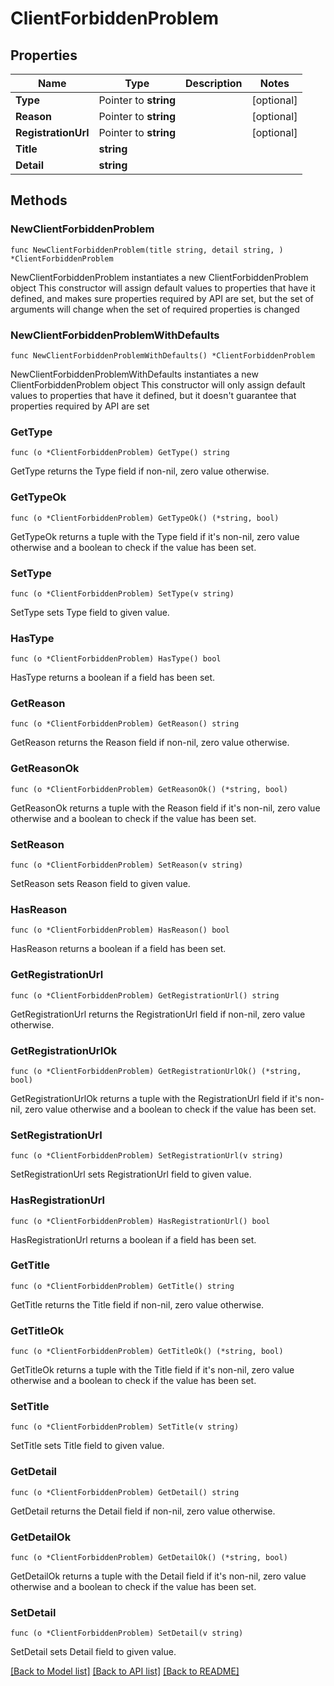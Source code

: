 # ClientForbiddenProblem

## Properties

Name | Type | Description | Notes
------------ | ------------- | ------------- | -------------
**Type** | Pointer to **string** |  | [optional] 
**Reason** | Pointer to **string** |  | [optional] 
**RegistrationUrl** | Pointer to **string** |  | [optional] 
**Title** | **string** |  | 
**Detail** | **string** |  | 

## Methods

### NewClientForbiddenProblem

`func NewClientForbiddenProblem(title string, detail string, ) *ClientForbiddenProblem`

NewClientForbiddenProblem instantiates a new ClientForbiddenProblem object
This constructor will assign default values to properties that have it defined,
and makes sure properties required by API are set, but the set of arguments
will change when the set of required properties is changed

### NewClientForbiddenProblemWithDefaults

`func NewClientForbiddenProblemWithDefaults() *ClientForbiddenProblem`

NewClientForbiddenProblemWithDefaults instantiates a new ClientForbiddenProblem object
This constructor will only assign default values to properties that have it defined,
but it doesn't guarantee that properties required by API are set

### GetType

`func (o *ClientForbiddenProblem) GetType() string`

GetType returns the Type field if non-nil, zero value otherwise.

### GetTypeOk

`func (o *ClientForbiddenProblem) GetTypeOk() (*string, bool)`

GetTypeOk returns a tuple with the Type field if it's non-nil, zero value otherwise
and a boolean to check if the value has been set.

### SetType

`func (o *ClientForbiddenProblem) SetType(v string)`

SetType sets Type field to given value.

### HasType

`func (o *ClientForbiddenProblem) HasType() bool`

HasType returns a boolean if a field has been set.

### GetReason

`func (o *ClientForbiddenProblem) GetReason() string`

GetReason returns the Reason field if non-nil, zero value otherwise.

### GetReasonOk

`func (o *ClientForbiddenProblem) GetReasonOk() (*string, bool)`

GetReasonOk returns a tuple with the Reason field if it's non-nil, zero value otherwise
and a boolean to check if the value has been set.

### SetReason

`func (o *ClientForbiddenProblem) SetReason(v string)`

SetReason sets Reason field to given value.

### HasReason

`func (o *ClientForbiddenProblem) HasReason() bool`

HasReason returns a boolean if a field has been set.

### GetRegistrationUrl

`func (o *ClientForbiddenProblem) GetRegistrationUrl() string`

GetRegistrationUrl returns the RegistrationUrl field if non-nil, zero value otherwise.

### GetRegistrationUrlOk

`func (o *ClientForbiddenProblem) GetRegistrationUrlOk() (*string, bool)`

GetRegistrationUrlOk returns a tuple with the RegistrationUrl field if it's non-nil, zero value otherwise
and a boolean to check if the value has been set.

### SetRegistrationUrl

`func (o *ClientForbiddenProblem) SetRegistrationUrl(v string)`

SetRegistrationUrl sets RegistrationUrl field to given value.

### HasRegistrationUrl

`func (o *ClientForbiddenProblem) HasRegistrationUrl() bool`

HasRegistrationUrl returns a boolean if a field has been set.

### GetTitle

`func (o *ClientForbiddenProblem) GetTitle() string`

GetTitle returns the Title field if non-nil, zero value otherwise.

### GetTitleOk

`func (o *ClientForbiddenProblem) GetTitleOk() (*string, bool)`

GetTitleOk returns a tuple with the Title field if it's non-nil, zero value otherwise
and a boolean to check if the value has been set.

### SetTitle

`func (o *ClientForbiddenProblem) SetTitle(v string)`

SetTitle sets Title field to given value.


### GetDetail

`func (o *ClientForbiddenProblem) GetDetail() string`

GetDetail returns the Detail field if non-nil, zero value otherwise.

### GetDetailOk

`func (o *ClientForbiddenProblem) GetDetailOk() (*string, bool)`

GetDetailOk returns a tuple with the Detail field if it's non-nil, zero value otherwise
and a boolean to check if the value has been set.

### SetDetail

`func (o *ClientForbiddenProblem) SetDetail(v string)`

SetDetail sets Detail field to given value.



[[Back to Model list]](../README.md#documentation-for-models) [[Back to API list]](../README.md#documentation-for-api-endpoints) [[Back to README]](../README.md)


